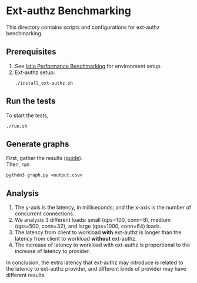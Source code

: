 # Ext-authz Benchmarking
This directory contains scripts and configurations for ext-authz benchmarking.
## Prerequisites
1. See [Istio Performance Benchmarking](https://github.com/istio/tools/tree/master/perf/benchmark) for environment setup.
2. Ext-authz setup: 
   ```
   ./install_ext-authz.sh
   ```

## Run the tests
To start the tests,
```
./run.sh
```

## Generate graphs
First, gather the results ([guide](https://github.com/istio/tools/tree/master/perf/benchmark#gather-result-metrics)). <br>
Then, run
```
python3 graph.py <output.csv>
```

## Analysis
1. The y-axis is the latency, in milliseconds; and the x-axis is the number of concurrent connections.
2. We analysis 3 different loads: small (qps=100, conn=8), medium (qps=500, conn=32), and large (qps=1000, conn=64) loads.
3. The latency from client to workload **with** ext-authz is longer than the latency from client to workload **without** ext-authz.
4. The increase of latency to workload with ext-authz is proportional to the increase of latency to provider.

In conclusion, the extra latency that ext-authz may introduce is related to the latency to ext-authz provider, and different kinds of provider may have different results.